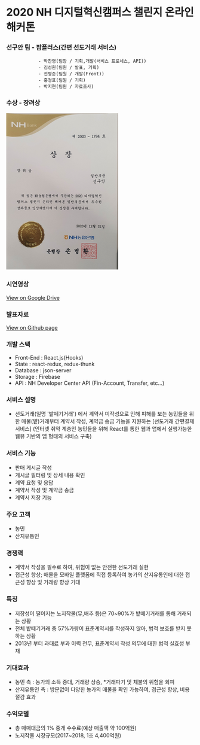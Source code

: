 # 2020 NH 디지털혁신캠퍼스 챌린지 온라인 해커톤
### 선구안 팀 - 팜플러스(간편 선도거래 서비스)
                - 박찬영(팀장 / 기획,개발(서비스 프로세스, API))
                - 김성원(팀원 / 발표, 기획)
                - 전병준(팀원 / 개발(Front))
                - 홍정표(팀원 / 기획)
                - 박지현(팀원 / 자료조사)

### 수상 - 장려상
<img width="300px" src="https://github.com/Dolphin-PC/FarmPlus-NH_hackathon/blob/main/docs/%EC%83%81%EC%9E%A5_%EC%84%A0%EA%B5%AC%EC%95%88.jpg?raw=true"/>

### 시연영상
<a href="https://drive.google.com/file/d/1cjWEk6jL4fuFAf_NLi6j8E3E2TajTBAu/view?usp=sharing" target="_blank">View on Google Drive</a>

### 발표자료
<a href="https://dolphin-pc.github.io/FarmPlus-NH_hackathon/docs/FarmPlus_PPT_NH_hackathon.pdf" target="_blank">View on Github page</a>

### 개발 스택
 - Front-End  : React.js(Hooks)
 - State      : react-redux, redux-thunk
 - Database   : json-server
 - Storage    : Firebase
 - API        : NH Developer Center API (Fin-Account, Transfer, etc...)
 

### 서비스 설명
 - 선도거래(일명 '밭떼기거래') 에서 계약서 미작성으로 인해 피해를 보는 농민들을 위한 
매물(밭)거래부터 계약서 작성, 계약금 송금 기능을 지원하는 [선도거래 간편결제 서비스]
(인터넷 취약 계층인 농민들을 위해 React를 통한 웹과 앱에서 실행가능한 웹뷰 기반의 앱 형태의 서비스 구축)

### 서비스 기능
 - 판매 게시글 작성
 - 게시글 필터링 및 상세 내용 확인
 - 계약 요청 및 응답
 - 계약서 작성 및 계약금 송금
 - 계약서 저장 기능

### 주요 고객
 - 농민
 - 산지유통인

### 경쟁력
 - 계약서 작성을 필수로 하여, 위험이 없는 안전한 선도거래 실현
 - 접근성 향상; 매물을 모바일 플랫폼에 직접 등록하여 농가의 산지유통인에 대한 접근성 향상 및 거래량 향상 기대

### 특징
 - 저장성이 떨어지는 노지작물(무,배추 등)은 70~90%가 밭떼기거래를 통해 거래되는 상황
 - 전체 밭떼기거래 중 57%가량이 표준계약서를 작성하지 않아, 법적 보호를 받지 못하는 상황
 - 2013년 부터 과태료 부과 이력 전무, 표준계약서 작성 의무에 대한 법적 실효성 부재

### 기대효과
 - 농민 측 : 농가의 소득 증대, 거래량 상승, *거래파기 및 체불의 위험을 회피
 - 산지유통인 측 : 방문없이 다양한 농가의 매물을 확인 가능하여, 접근성 향상, 비용 절감 효과

### 수익모델
 - 총 매매대금의 1% 중개 수수료(예상 매출액 약 100억원)
 - 노지작물 시장규모(2017~2018, 1조 4,400억원)
